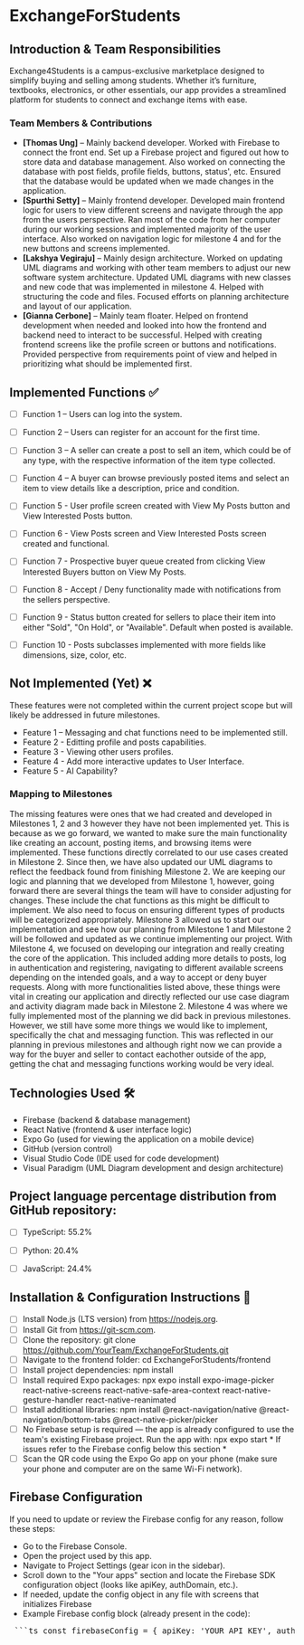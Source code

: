 # ExchangeForStudents


## Introduction & Team Responsibilities
Exchange4Students is a campus-exclusive marketplace designed to simplify buying and selling among students. Whether it’s furniture, textbooks, electronics, or other essentials, our app provides a streamlined platform for students to connect and exchange items with ease.


### Team Members & Contributions
- **[Thomas Ung]** –  Mainly backend developer. Worked with Firebase to connect the front end. Set up a Firebase project and figured out how to store data and database management. Also worked on connecting the database with post fields, profile fields, buttons, status', etc. Ensured that the database would be updated when we made changes in the application.
- **[Spurthi Setty]** – Mainly frontend developer. Developed main frontend logic for users to view different screens and navigate through the app from the users perspective. Ran most of the code from her computer during our working sessions and implemented majority of the user interface. Also worked on navigation logic for milestone 4 and for the new buttons and screens implemented.
- **[Lakshya Vegiraju]** – Mainly design architecture. Worked on updating UML diagrams and working with other team members to adjust our new software system architecture. Updated UML diagrams with new classes and new code that was implemented in milestone 4. Helped with structuring the code and files. Focused efforts on planning architecture and layout of our application.
- **[Gianna Cerbone]** – Mainly team floater. Helped on frontend development when needed and looked into how the frontend and backend need to interact to be successful. Helped with creating frontend screens like the profile screen or buttons and notifications. Provided perspective from requirements point of view and helped in prioritizing what should be implemented first. 


## Implemented Functions ✅
- [ ] Function 1 – Users can log into the system.
- [ ] Function 2 – Users can register for an account for the first time.
- [ ] Function 3 – A seller can create a post to sell an item, which could be of any type, with the respective information of the item type collected.
- [ ] Function 4 – A buyer can browse previously posted items and select an item to view details like a description, price and condition.
- [ ] Function 5 - User profile screen created with View My Posts button and View Interested Posts button.
- [ ] Function 6 - View Posts screen and View Interested Posts screen created and functional.
- [ ] Function 7 - Prospective buyer queue created from clicking View Interested Buyers button on View My Posts.
- [ ] Function 8 - Accept / Deny functionality made with notifications from the sellers perspective.
- [ ] Function 9 - Status button created for sellers to place their item into either "Sold", "On Hold", or "Available". Default when posted is available.
- [ ] Function 10 - Posts subclasses implemented with more fields like dimensions, size, color, etc.


## Not Implemented (Yet) ❌
These features were not completed within the current project scope but will likely be addressed in future milestones.


- Feature 1 – Messaging and chat functions need to be implemented still.
- Feature 2 - Editting profile and posts capabilities.
- Feature 3 - Viewing other users profiles.
- Feature 4 - Add more interactive updates to User Interface.
- Feature 5 - AI Capability? 


### Mapping to Milestones
The missing features were ones that we had created and developed in Milestones 1, 2 and 3 however they have not been implemented yet. This is because as we go forward, we wanted to make sure the main functionality like creating an account, posting items, and browsing items were implemented. These functions directly correlated to our use cases created in Milestone 2. Since then, we have also updated our UML diagrams to reflect the feedback found from finishing Milestone 2. We are keeping our logic and planning that we developed from Milestone 1, however, going forward there are several things the team will have to consider adjusting for changes. These include the chat functions as this might be difficult to implement. We also need to focus on ensuring different types of products will be categorized appropriately. Milestone 3 allowed us to start our implementation and see how our planning from Milestone 1 and Milestone 2 will be followed and updated as we continue implementing our project.
With Milestone 4, we focused on developing our integration and really creating the core of the application. This included adding more details to posts, log in authentication and registering, navigating to different available screens depending on the intended goals, and a way to accept or deny buyer requests. Along with more functionalities listed above, these things were vital in creating our application and directly reflected our use case diagram and activity diagram made back in Milestone 2. Milestone 4 was where we fully implemented most of the planning we did back in previous milestones. However, we still have some more things we would like to implement, specifically the chat and messaging function. This was reflected in our planning in previous milestones and although right now we can provide a way for the buyer and seller to contact eachother outside of the app, getting the chat and messaging functions working would be very ideal. 


## Technologies Used 🛠️
- Firebase (backend & database management)
- React Native (frontend & user interface logic)
- Expo Go (used for viewing the application on a mobile device)
- GitHub (version control)
- Visual Studio Code (IDE used for code development)
- Visual Paradigm (UML Diagram development and design architecture) 


## Project language percentage distribution from GitHub repository:
- [ ]  TypeScript: 55.2% 
- [ ]  Python: 20.4% 
- [ ]  JavaScript: 24.4%


## Installation & Configuration Instructions 🚀
- [ ] Install Node.js (LTS version) from https://nodejs.org.
- [ ] Install Git from https://git-scm.com.
- [ ] Clone the repository: git clone https://github.com/YourTeam/ExchangeForStudents.git
- [ ] Navigate to the frontend folder: cd ExchangeForStudents/frontend
- [ ] Install project dependencies: npm install
- [ ] Install required Expo packages: npx expo install expo-image-picker react-native-screens react-native-safe-area-context react-native-gesture-handler react-native-reanimated
- [ ] Install additional libraries: npm install @react-navigation/native @react-navigation/bottom-tabs @react-native-picker/picker
- [ ] No Firebase setup is required — the app is already configured to use the team's existing Firebase project.
Run the app with: npx expo start * If issues refer to the Firebase config below this section * 
- [ ] Scan the QR code using the Expo Go app on your phone (make sure your phone and computer are on the same Wi-Fi network).

## Firebase Configuration
If you need to update or review the Firebase config for any reason, follow these steps:

- Go to the Firebase Console.
- Open the project used by this app.
- Navigate to Project Settings (gear icon in the sidebar).
- Scroll down to the "Your apps" section and locate the Firebase SDK configuration object (looks like apiKey, authDomain, etc.).
- If needed, update the config object in any file with screens that initializes Firebase
- Example Firebase config block (already present in the code):
<pre> ```ts const firebaseConfig = { apiKey: 'YOUR_API_KEY', authDomain: 'YOUR_AUTH_DOMAIN', projectId: 'YOUR_PROJECT_ID', storageBucket: 'YOUR_STORAGE_BUCKET', messagingSenderId: 'YOUR_MESSAGING_SENDER_ID', appId: 'YOUR_APP_ID', }; ``` </pre>
